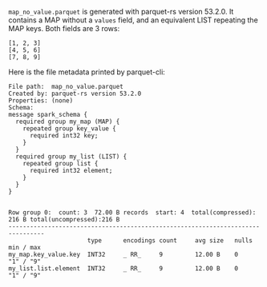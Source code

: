 <!--
  ~ Licensed to the Apache Software Foundation (ASF) under one
  ~ or more contributor license agreements.  See the NOTICE file
  ~ distributed with this work for additional information
  ~ regarding copyright ownership.  The ASF licenses this file
  ~ to you under the Apache License, Version 2.0 (the
  ~ "License"); you may not use this file except in compliance
  ~ with the License.  You may obtain a copy of the License at
  ~
  ~   http://www.apache.org/licenses/LICENSE-2.0
  ~
  ~ Unless required by applicable law or agreed to in writing,
  ~ software distributed under the License is distributed on an
  ~ "AS IS" BASIS, WITHOUT WARRANTIES OR CONDITIONS OF ANY
  ~ KIND, either express or implied.  See the License for the
  ~ specific language governing permissions and limitations
  ~ under the License.
  -->

`map_no_value.parquet` is generated with parquet-rs version 53.2.0.
It contains a MAP without a `values` field, and an equivalent LIST
repeating the MAP keys. Both fields are 3 rows:
```
[1, 2, 3]
[4, 5, 6]
[7, 8, 9]
```

Here is the file metadata printed by parquet-cli:
```
File path:  map_no_value.parquet
Created by: parquet-rs version 53.2.0
Properties: (none)
Schema:
message spark_schema {
  required group my_map (MAP) {
    repeated group key_value {
      required int32 key;
    }
  }
  required group my_list (LIST) {
    repeated group list {
      required int32 element;
    }
  }
}


Row group 0:  count: 3  72.00 B records  start: 4  total(compressed): 216 B total(uncompressed):216 B 
--------------------------------------------------------------------------------
                      type      encodings count     avg size   nulls   min / max
my_map.key_value.key  INT32     _ RR_     9         12.00 B    0       "1" / "9"
my_list.list.element  INT32     _ RR_     9         12.00 B    0       "1" / "9"
```
